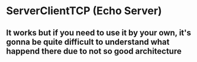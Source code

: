 # ServerClientTCP (Echo Server)
## It works but if you need to use it by your own, it's gonna be quite difficult to understand what happend there due to not so good architecture
